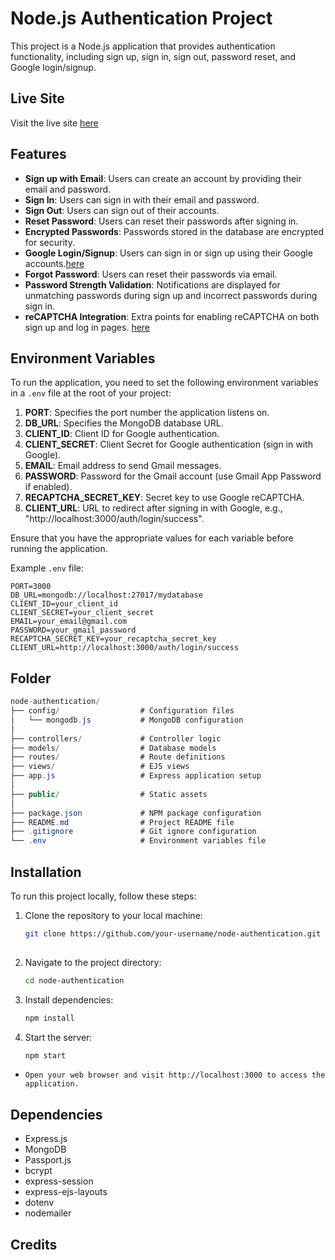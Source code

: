 # Node.js Authentication Project

This project is a Node.js application that provides authentication functionality, including sign up, sign in, sign out, password reset, and Google login/signup.

## Live Site
Visit the live site [here](https://node-authentication-gpu4.onrender.com/user/signout)

## Features
- **Sign up with Email**: Users can create an account by providing their email and password.
- **Sign In**: Users can sign in with their email and password.
- **Sign Out**: Users can sign out of their accounts.
- **Reset Password**: Users can reset their passwords after signing in.
- **Encrypted Passwords**: Passwords stored in the database are encrypted for security.
- **Google Login/Signup**: Users can sign in or sign up using their Google accounts.[here](https://console.cloud.google.com/apis/credentials/oauthclient/536056079130-v11aanfp4imnsmf22pi2779hm1ouh25a.apps.googleusercontent.com?project=nodejs-authentication-414411)
- **Forgot Password**: Users can reset their passwords via email.
- **Password Strength Validation**: Notifications are displayed for unmatching passwords during sign up and incorrect passwords during sign in.
- **reCAPTCHA Integration**: Extra points for enabling reCAPTCHA on both sign up and log in pages. [here](https://www.google.com/recaptcha/admin/site/695485478/settings)

## Environment Variables

To run the application, you need to set the following environment variables in a `.env` file at the root of your project:

1. **PORT**: Specifies the port number the application listens on.
2. **DB_URL**: Specifies the MongoDB database URL.
3. **CLIENT_ID**: Client ID for Google authentication.
4. **CLIENT_SECRET**: Client Secret for Google authentication (sign in with Google).
5. **EMAIL**: Email address to send Gmail messages.
6. **PASSWORD**: Password for the Gmail account (use Gmail App Password if enabled).
7. **RECAPTCHA_SECRET_KEY**: Secret key to use Google reCAPTCHA.
8. **CLIENT_URL**: URL to redirect after signing in with Google, e.g., "http://localhost:3000/auth/login/success".

Ensure that you have the appropriate values for each variable before running the application.

Example `.env` file:

```plaintext
PORT=3000
DB_URL=mongodb://localhost:27017/mydatabase
CLIENT_ID=your_client_id
CLIENT_SECRET=your_client_secret
EMAIL=your_email@gmail.com
PASSWORD=your_gmail_password
RECAPTCHA_SECRET_KEY=your_recaptcha_secret_key
CLIENT_URL=http://localhost:3000/auth/login/success
```

## Folder
  ```csharp
node-authentication/
├── config/                  # Configuration files
│   └── mongodb.js           # MongoDB configuration
│
├── controllers/             # Controller logic
├── models/                  # Database models
├── routes/                  # Route definitions
├── views/                   # EJS views
├── app.js                   # Express application setup
│
├── public/                  # Static assets
│
├── package.json             # NPM package configuration
├── README.md                # Project README file
├── .gitignore               # Git ignore configuration
└── .env                     # Environment variables file

```

## Installation

To run this project locally, follow these steps:

1. Clone the repository to your local machine:

   ```bash
   git clone https://github.com/your-username/node-authentication.git
  
2. Navigate to the project directory:
   ```bash
   cd node-authentication
    ```
3. Install dependencies:
   ```bash
   npm install

4. Start the server:
   ```bash
   npm start
- `Open your web browser and visit http://localhost:3000 to access the application.`

## Dependencies

- Express.js
- MongoDB
- Passport.js
- bcrypt
- express-session
- express-ejs-layouts
- dotenv
- nodemailer

## Credits










  
